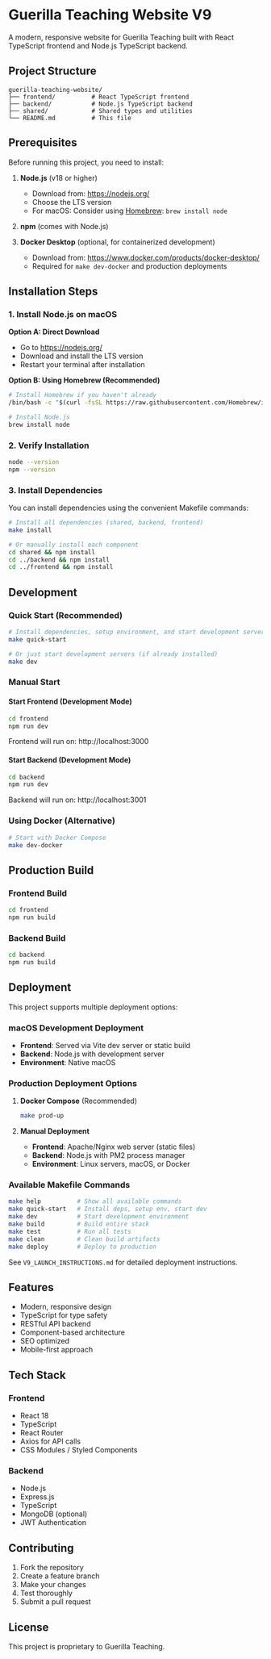 # Guerilla Teaching Website V9

A modern, responsive website for Guerilla Teaching built with React TypeScript frontend and Node.js TypeScript backend.

## Project Structure

```
guerilla-teaching-website/
├── frontend/          # React TypeScript frontend
├── backend/           # Node.js TypeScript backend
├── shared/            # Shared types and utilities
└── README.md          # This file
```

## Prerequisites

Before running this project, you need to install:

1. **Node.js** (v18 or higher)
   - Download from: https://nodejs.org/
   - Choose the LTS version
   - For macOS: Consider using [Homebrew](https://brew.sh/): `brew install node`

2. **npm** (comes with Node.js)

3. **Docker Desktop** (optional, for containerized development)
   - Download from: https://www.docker.com/products/docker-desktop/
   - Required for `make dev-docker` and production deployments

## Installation Steps

### 1. Install Node.js on macOS

**Option A: Direct Download**
- Go to https://nodejs.org/
- Download and install the LTS version
- Restart your terminal after installation

**Option B: Using Homebrew (Recommended)**
```bash
# Install Homebrew if you haven't already
/bin/bash -c "$(curl -fsSL https://raw.githubusercontent.com/Homebrew/install/HEAD/install.sh)"

# Install Node.js
brew install node
```

### 2. Verify Installation
```bash
node --version
npm --version
```

### 3. Install Dependencies

You can install dependencies using the convenient Makefile commands:

```bash
# Install all dependencies (shared, backend, frontend)
make install

# Or manually install each component
cd shared && npm install
cd ../backend && npm install
cd ../frontend && npm install
```

## Development

### Quick Start (Recommended)
```bash
# Install dependencies, setup environment, and start development servers
make quick-start

# Or just start development servers (if already installed)
make dev
```

### Manual Start

#### Start Frontend (Development Mode)
```bash
cd frontend
npm run dev
```
Frontend will run on: http://localhost:3000

#### Start Backend (Development Mode)
```bash
cd backend
npm run dev
```
Backend will run on: http://localhost:3001

### Using Docker (Alternative)
```bash
# Start with Docker Compose
make dev-docker
```

## Production Build

### Frontend Build
```bash
cd frontend
npm run build
```

### Backend Build
```bash
cd backend
npm run build
```

## Deployment

This project supports multiple deployment options:

### macOS Development Deployment
- **Frontend**: Served via Vite dev server or static build
- **Backend**: Node.js with development server
- **Environment**: Native macOS

### Production Deployment Options
1. **Docker Compose** (Recommended)
   ```bash
   make prod-up
   ```

2. **Manual Deployment**
   - **Frontend**: Apache/Nginx web server (static files)
   - **Backend**: Node.js with PM2 process manager
   - **Environment**: Linux servers, macOS, or Docker

### Available Makefile Commands
```bash
make help          # Show all available commands
make quick-start   # Install deps, setup env, start dev
make dev           # Start development environment
make build         # Build entire stack
make test          # Run all tests
make clean         # Clean build artifacts
make deploy        # Deploy to production
```

See `V9_LAUNCH_INSTRUCTIONS.md` for detailed deployment instructions.

## Features

- Modern, responsive design
- TypeScript for type safety
- RESTful API backend
- Component-based architecture
- SEO optimized
- Mobile-first approach

## Tech Stack

### Frontend
- React 18
- TypeScript
- React Router
- Axios for API calls
- CSS Modules / Styled Components

### Backend
- Node.js
- Express.js
- TypeScript
- MongoDB (optional)
- JWT Authentication

## Contributing

1. Fork the repository
2. Create a feature branch
3. Make your changes
4. Test thoroughly
5. Submit a pull request

## License

This project is proprietary to Guerilla Teaching. 